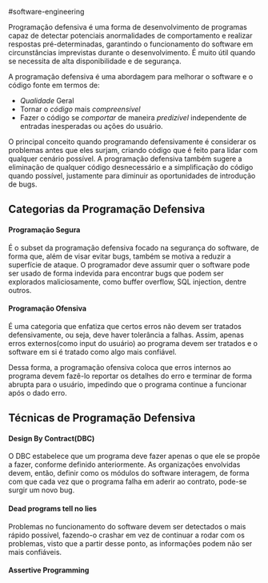 #software-engineering 

Programação defensiva é uma forma de desenvolvimento de programas capaz de detectar potenciais anormalidades de comportamento e realizar respostas pré-determinadas, garantindo o funcionamento do software em circunstâncias imprevistas durante o desenvolvimento. É muito útil quando se necessita de alta disponibilidade e de segurança.

A programação defensiva é uma abordagem para melhorar o software e o código fonte em termos de:
- *Qualidade* Geral
- Tornar o *código* mais *compreensível*
- Fazer o código se *comportar* de maneira *predizível* independente de entradas inesperadas ou ações do usuário.

O principal conceito quando programando defensivamente é considerar os problemas antes que eles surjam, criando código que é feito para lidar com qualquer cenário possível. A programação defensiva também sugere a eliminação de qualquer código desnecessário e a simplificação do código quando possível, justamente para diminuir as oportunidades de introdução de bugs.

## Categorias da Programação Defensiva
#### Programação Segura
É o subset da programação defensiva focado na segurança do software, de forma que, além de visar evitar bugs, também se motiva a reduzir a superfície de ataque. O programador deve assumir quer o software pode ser usado de forma indevida para encontrar bugs que podem ser explorados maliciosamente, como buffer overflow, SQL injection, dentre outros.

#### Programação Ofensiva
É uma categoria que enfatiza que certos erros não devem ser tratados defensivamente, ou seja, deve haver tolerância a falhas. Assim, apenas erros externos(como input do usuário) ao programa devem ser tratados e o software em si é tratado como algo mais confiável.

Dessa forma, a programação ofensiva coloca que erros internos ao programa devem fazê-lo reportar os detalhes do erro e terminar de forma abrupta para o usuário, impedindo que o programa continue a funcionar após o dado erro.

## Técnicas de Programação Defensiva
#### Design By Contract(DBC)
O DBC estabelece que um programa deve fazer apenas o que ele se propõe a fazer, conforme definido anteriormente. As organizações envolvidas devem, então, definir  como os módulos do software interagem, de forma com que cada vez que o programa falha em aderir ao contrato, pode-se surgir um novo bug.

#### Dead programs tell no lies
Problemas no funcionamento do software devem ser detectados o mais rápido possível, fazendo-o crashar em vez de continuar a rodar com os problemas, visto que a partir desse ponto, as informações podem não ser mais confiáveis.

#### Assertive Programming
